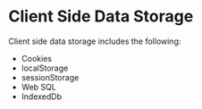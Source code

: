 # Client Side Data Storage

Client side data storage includes the following:

- Cookies
- localStorage
- sessionStorage
- Web SQL
- IndexedDb
